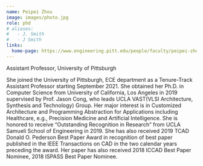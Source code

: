 ```yaml
---
name: Peipei Zhou
image: images/photo.jpg
role: phd
# aliases:
#   - J. Smith
#   - J Smith
links:
  home-page: https://www.engineering.pitt.edu/people/faculty/peipei-zhou/
---
```


Assistant Professor, University of Pittsburgh

She joined the University of Pittsburgh, ECE department as a Tenure-Track Assistant Professor starting September 2021. She obtained her Ph.D. in Computer Science from University of California, Los Angeles in 2019 supervised by Prof. Jason Cong, who leads UCLA VAST(VLSI Architecture, Synthesis and Technology) Group. Her major interest is in Customized Architecture and Programming Abstraction for Applications including Healthcare, e.g., Precision Medicine and Artificial Intelligence. She is honored to receive “Outstanding Recognition in Research” from UCLA Samueli School of Engineering in 2019. She has also received 2019 TCAD Donald O. Pederson Best Paper Award in recognition of best paper published in the IEEE Transactions on CAD in the two calendar years preceding the award. Her paper has also received 2018 ICCAD Best Paper Nominee, 2018 ISPASS Best Paper Nominee.
